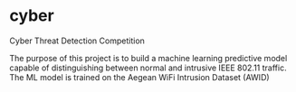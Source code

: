 # cyber
Cyber Threat Detection Competition 

The purpose of this project is to build a machine learning predictive model capable of distinguishing between normal and intrusive IEEE 802.11 traffic.
The ML model is trained on the Aegean WiFi Intrusion Dataset (AWID)




